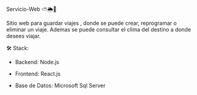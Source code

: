  Servicio-Web ⛅🌦️🚀 

Sitio web para guardar viajes , donde se puede crear, reprogramar o eliminar un viaje.
Ademas se puede consultar el clima del destino a donde desees viajar.

🛠️ Stack: 

* Backend: Node.js

* Frontend: React.js

* Base de Datos: Microsoft Sql Server
 
 
